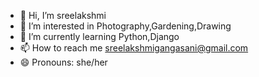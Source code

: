 - 👋 Hi, I’m sreelakshmi
- 👀 I’m interested in Photography,Gardening,Drawing
- 🌱 I’m currently learning Python,Django
- 📫 How to reach me sreelakshmigangasani@gmail.com
- 😄 Pronouns: she/her

<!---
sreelakshmigangasani is a ✨ special ✨ repository because its `README.md` (this file) appears on your GitHub profile.
You can click the Preview link to take a look at your changes.
--->
